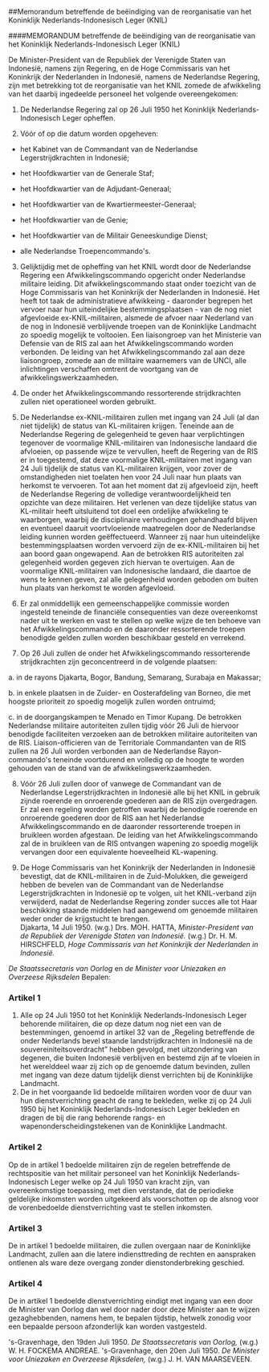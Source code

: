<meta http-equiv='Content-Type' content='text/html; charset=utf-8' />

##Memorandum betreffende de beëindiging van de reorganisatie van het Koninklijk Nederlands-Indonesisch Leger (KNIL)

####MEMORANDUM betreffende de beëindiging van de reorganisatie van het Koninklijk Nederlands-Indonesisch Leger (KNIL)

De Minister-President van de Republiek der Verenigde Staten van Indonesië, namens zijn Regering, en de Hoge Commissaris van het Koninkrijk der Nederlanden in Indonesië, namens de Nederlandse Regering, zijn met betrekking tot de reorganisatie van het KNIL zomede de afwikkeling van het daarbij ingedeelde personeel het volgende overeengekomen: 

1. De Nederlandse Regering zal op 26 Juli 1950 het Koninklijk Nederlands-Indonesisch Leger opheffen.  

2. Vóór of op die datum worden opgeheven: 

- het Kabinet van de Commandant van de Nederlandse Legerstrijdkrachten in Indonesië;  

- het Hoofdkwartier van de Generale Staf;  

- het Hoofdkwartier van de Adjudant-Generaal;  

- het Hoofdkwartier van de Kwartiermeester-Generaal;  

- het Hoofdkwartier van de Genie;  

- het Hoofdkwartier van de Militair Geneeskundige Dienst;  

- alle Nederlandse Troepencommando's.    

3. Gelijktijdig met de opheffing van het KNIL wordt door de Nederlandse Regering een Afwikkelingscommando opgericht onder Nederlandse militaire leiding. Dit afwikkelingscommando staat onder toezicht van de Hoge Commissaris van het Koninkrijk der Nederlanden in Indonesië. Het heeft tot taak de administratieve afwikkeing - daaronder begrepen het vervoer naar hun uiteindelijke bestemmingsplaatsen - van de nog niet afgevloeide ex-KNIL-militairen, alsmede de afvoer naar Nederland van de nog in Indonesië verblijvende troepen van de Koninklijke Landmacht zo spoedig mogelijk te voltooien. Een liaisongroep van het Ministerie van Defensie van de RIS zal aan het Afwikkelingscommando worden verbonden. De leiding van het Afwikkelingscommando zal aan deze liaisongroep, zomede aan de militaire waarnemers van de UNCI, alle inlichtingen verschaffen omtrent de voortgang van de afwikkelingswerkzaamheden.  

4. De onder het Afwikkelingscommando ressorterende strijdkrachten zullen niet operationeel worden gebruikt.  

5. De Nederlandse ex-KNIL-militairen zullen met ingang van 24 Juli (al dan niet tijdelijk) de status van KL-militairen krijgen. Teneinde aan de Nederlandse Regering de gelegenheid te geven haar verplichtingen tegenover de voormalige KNIL-militairen van Indonesische landaard die afvloeien, op passende wijze te vervullen, heeft de Regering van de RIS er in toegestemd, dat deze voormalige KNIL-militairen met ingang van 24 Juli tijdelijk de status van KL-militairen krijgen, voor zover de omstandigheden niet toelaten hen voor 24 Juli naar hun plaats van herkomst te vervoeren. Tot aan het moment dat zij afgevloeid zijn, heeft de Nederlandse Regering de volledige verantwoordelijkheid ten opzichte van deze militairen. Het verlenen van deze tijdelijke status van KL-militair heeft uitsluitend tot doel een ordelijke afwikkeling te waarborgen, waarbij de disciplinaire verhoudingen gehandhaafd blijven en eventueel daaruit voortvloeiende maatregelen door de Nederlandse leiding kunnen worden geëffectueerd. Wanneer zij naar hun uiteindelijke bestemmingsplaatsen worden vervoerd zijn de ex-KNIL-militairen bij het aan boord gaan ongewapend. Aan de betrokken RIS autoriteiten zal gelegenheid worden gegeven zich hiervan te overtuigen. Aan de voormalige KNIL-militairen van Indonesische landaard, die daartoe de wens te kennen geven, zal alle gelegenheid worden geboden om buiten hun plaats van herkomst te worden afgevloeid.  

6. Er zal onmiddellijk een gemeenschappelijke commissie worden ingesteld teneinde de financiële consequenties van deze overeenkomst nader uit te werken en vast te stellen op welke wijze de ten behoeve van het Afwikkelingscommando en de daaronder ressorterende troepen benodigde gelden zullen worden beschikbaar gesteld en verrekend.  

7. Op 26 Juli zullen de onder het Afwikkelingscommando ressorterende strijdkrachten zijn geconcentreerd in de volgende plaatsen: 

a. in de rayons Djakarta, Bogor, Bandung, Semarang, Surabaja en Makassar;  

b. in enkele plaatsen in de Zuider- en Oosterafdeling van Borneo, die met hoogste prioriteit zo spoedig mogelijk zullen worden ontruimd;  

c. in de doorgangskampen te Menado en Timor Kupang.   De betrokken Nederlandse militaire autoriteiten zullen tijdig vóór 26 Juli de hiervoor benodigde faciliteiten verzoeken aan de betrokken militaire autoriteiten van de RIS. Liaison-officieren van de Territoriale Commandanten van de RIS zullen na 26 Juli worden verbonden aan de Nederlandse Rayon-commando's teneinde voortdurend en volledig op de hoogte te worden gehouden van de stand van de afwikkelingswerkzaamheden.  

8. Vóór 26 Juli zullen door of vanwege de Commandant van de Nederlandse Legerstrijdkrachten in Indonesië alle bij het KNIL in gebruik zijnde roerende en onroerende goederen aan de RIS zijn overgedragen. Er zal een regeling worden getroffen waarbij de benodigde roerende en onroerende goederen door de RIS aan het Nederlandse Afwikkelingscommando en de daaronder ressorterende troepen in bruikleen worden afgestaan. De leiding van het Afwikkelingscommando zal de in bruikleen van de RIS ontvangen wapening zo spoedig mogelijk vervangen door een equivalente hoeveelheid KL-wapening.  

9. De Hoge Commissaris van het Koninkrijk der Nederlanden in Indonesië bevestigt, dat de KNIL-militairen in de Zuid-Molukken, die geweigerd hebben de bevelen van de Commandant van de Nederlandse Legerstrijdkrachten in Indonesië op te volgen, uit het KNIL-verband zijn verwijderd, nadat de Nederlandse Regering zonder succes alle tot Haar beschikking staande middelen had aangewend om genoemde militairen weder onder de krijgstucht te brengen.     
Djakarta, 14 Juli 1950. (w.g.) Drs. MOH. HATTA,  *Minister-President van de Republiek der Verenigde Staten van Indonesië.*  (w.g.) Dr. H. M. HIRSCHFELD,  *Hoge Commissaris van het Koninkrijk der Nederlanden in Indonesië.*   

*De Staatssecretaris van Oorlog*  en  *de Minister voor Uniezaken en Overzeese Rijksdelen*    Bepalen:    

### Artikel  1  

1.  Alle op 24 Juli 1950 tot het Koninklijk Nederlands-Indonesisch Leger behorende militairen, die op deze datum nog niet een van de bestemmingen, genoemd in artikel 32 van de „Regeling betreffende de onder Nederlands bevel staande landstrijdkrachten in Indonesië na de souvereiniteitsoverdracht” hebben gevolgd, met uitzondering van degenen, die buiten Indonesië verblijven en bestemd zijn af te vloeien in het werelddeel waar zij zich op de genoemde datum bevinden, zullen met ingang van deze datum tijdelijk dienst verrichten bij de Koninklijke Landmacht.   
2.  De in het voorgaande lid bedoelde militairen worden voor de duur van hun dienstverrichting geacht de rang te bekleden, welke zij op 24 Juli 1950 bij het Koninklijk Nederlands-Indonesisch Leger bekleden en dragen de bij die rang behorende rangs- en wapenonderscheidingstekenen van de Koninklijke Landmacht.   

### Artikel  2  

Op de in artikel 1 bedoelde militairen zijn de regelen betreffende de rechtspositie van het militair personeel van het Koninklijk Nederlands-Indonesisch Leger welke op 24 Juli 1950 van kracht zijn, van overeenkomstige toepassing, met dien verstande, dat de periodieke geldelijke inkomsten worden uitgekeerd als voorschotten op de alsnog voor de vorenbedoelde dienstverrichting vast te stellen inkomsten.  

### Artikel  3  

De in artikel 1 bedoelde militairen, die zullen overgaan naar de Koninklijke Landmacht, zullen aan die latere indiensttreding de rechten en aanspraken ontlenen als ware deze overgang zonder dienstonderbreking geschied.  

### Artikel  4  

De in artikel 1 bedoelde dienstverrichting eindigt met ingang van een door de Minister van Oorlog dan wel door nader door deze Minister aan te wijzen gezaghebbenden, namens hem, te bepalen tijdstip, hetwelk zonodig voor een bepaalde persoon afzonderlijk kan worden vastgesteld.  

's-Gravenhage, den 19den Juli 1950.  *De Staatssecretaris van Oorlog,*  (w.g.) W. H. FOCKEMA ANDREAE. 's-Gravenhage, den 20en Juli 1950.  *De Minister voor Uniezaken en Overzeese Rijksdelen,*  (w.g.) J. H. VAN MAARSEVEEN.  

